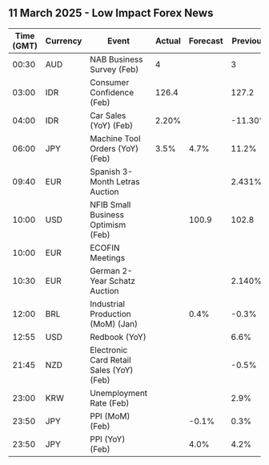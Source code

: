 ## 11 March 2025 - Low Impact Forex News

| Time (GMT) | Currency | Event | Actual | Forecast | Previous |
|------|----------|-------|--------|----------|----------|
| 00:30 | AUD | NAB Business Survey (Feb) | 4 |  | 3 |
| 03:00 | IDR | Consumer Confidence (Feb) | 126.4 |  | 127.2 |
| 04:00 | IDR | Car Sales (YoY) (Feb) | 2.20% |  | -11.30% |
| 06:00 | JPY | Machine Tool Orders (YoY) (Feb) | 3.5% | 4.7% | 11.2% |
| 09:40 | EUR | Spanish 3-Month Letras Auction |  |  | 2.431% |
| 10:00 | USD | NFIB Small Business Optimism (Feb) |  | 100.9 | 102.8 |
| 10:00 | EUR | ECOFIN Meetings |  |  |  |
| 10:30 | EUR | German 2-Year Schatz Auction |  |  | 2.140% |
| 12:00 | BRL | Industrial Production (MoM) (Jan) |  | 0.4% | -0.3% |
| 12:55 | USD | Redbook (YoY) |  |  | 6.6% |
| 21:45 | NZD | Electronic Card Retail Sales (YoY) (Feb) |  |  | -0.5% |
| 23:00 | KRW | Unemployment Rate (Feb) |  |  | 2.9% |
| 23:50 | JPY | PPI (MoM) (Feb) |  | -0.1% | 0.3% |
| 23:50 | JPY | PPI (YoY) (Feb) |  | 4.0% | 4.2% |
